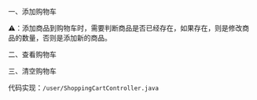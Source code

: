 一、添加购物车

⚠️：添加商品到购物车时，需要判断商品是否已经存在，如果存在，则是修改商品的数量，否则是添加新的商品。

二、查看购物车

三、清空购物车

代码实现：`/user/ShoppingCartController.java`